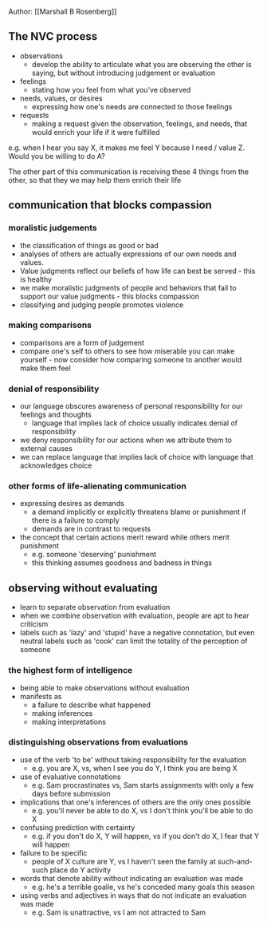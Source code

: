 Author: [[Marshall B Rosenberg]]

## The NVC process

- observations
	- develop the ability to articulate what you are observing the other is saying, but without introducing judgement or evaluation
- feelings
	- stating how you feel from what you've observed
- needs, values, or desires
	- expressing how one's needs are connected to those feelings
- requests
	- making a request given the observation, feelings, and needs, that would enrich your life if it were fulfilled

e.g. when I hear you say X, it makes me feel Y because I need / value Z. Would you be willing to do A?

The other part of this communication is receiving these 4 things from the other, so that they we may help them enrich their life

## communication that blocks compassion

### moralistic judgements

- the classification of things as good or bad
- analyses of others are actually expressions of our own needs and values.
- Value judgments reflect our beliefs of how life can best be served - this is healthy
- we make moralistic judgments of people and behaviors that fail to support our value judgments - this blocks compassion
- classifying and judging people promotes violence

### making comparisons

- comparisons are a form of judgement
- compare one's self to others to see how miserable you can make yourself - now consider how comparing someone to another would make them feel

### denial of responsibility

- our language obscures awareness of personal responsibility for our feelings and thoughts
	- language that implies lack of choice usually indicates denial of responsibility
- we deny responsibility for our actions when we attribute them to external causes
- we can replace language that implies lack of choice with language that acknowledges choice

### other forms of life-alienating communication

- expressing desires as demands
	- a demand implicitly or explicitly threatens blame or punishment if there is a failure to comply
	- demands are in contrast to requests
- the concept that certain actions merit reward while others merit punishment
	- e.g. someone 'deserving' punishment
	- this thinking assumes goodness and badness in things

## observing without evaluating

- learn to separate observation from evaluation
- when we combine observation with evaluation, people are apt to hear criticism
- labels such as 'lazy' and 'stupid' have a negative connotation, but even neutral labels such as 'cook' can limit the totality of the perception of someone

### the highest form of intelligence

- being able to make observations without evaluation
- manifests as
	- a failure to describe what happened
	- making inferences
	- making interpretations

### distinguishing observations from evaluations

- use of the verb 'to be' without taking responsibility for the evaluation
	- e.g. you are X, vs, when I see you do Y, I think you are being X
- use of evaluative connotations
	- e.g. Sam procrastinates vs, Sam starts assignments with only a few days before submission
- implications that one's inferences of others are the only ones possible
	- e.g. you'll never be able to do X, vs I don't think you'll be able to do X
- confusing prediction with certainty
	- e.g. if you don't do X, Y will happen, vs if you don't do X, I fear that Y will happen
- failure to be specific
	- people of X culture are Y, vs I haven't seen the family at such-and-such place do Y activity
- words that denote ability without indicating an evaluation was made
	- e.g. he's a terrible goalie, vs he's conceded many goals this season
- using verbs and adjectives in ways that do not indicate an evaluation was made
	- e.g. Sam is unattractive, vs I am not attracted to Sam